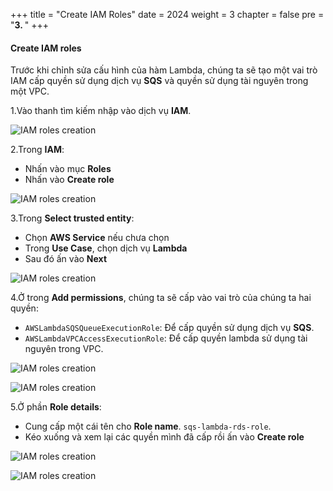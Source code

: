 +++
title = "Create IAM Roles"
date = 2024
weight = 3
chapter = false
pre = "<b>3. </b>"
+++

#### Create IAM roles
Trước khi chỉnh sửa cấu hình của hàm Lambda, chúng ta sẽ tạo một vai trò IAM cấp quyền sử dụng dịch vụ **SQS** và quyền sử dụng tài nguyên trong một VPC.

1.Vào thanh tìm kiếm nhập vào dịch vụ **IAM**.

![IAM roles creation](/images/2/2.3.1.png)

2.Trong **IAM**:
  - Nhấn vào mục **Roles**
  - Nhấn vào **Create role**

![IAM roles creation](/images/2/2.3.2.png)

3.Trong **Select trusted entity**:
  - Chọn **AWS Service** nếu chưa chọn
  - Trong **Use Case**, chọn dịch vụ **Lambda**
  - Sau đó ấn vào **Next**

  ![IAM roles creation](/images/2/2.3.3.png)

4.Ở trong **Add permissions**, chúng ta sẽ cấp vào vai trò của chúng ta hai quyền:
  - `AWSLambdaSQSQueueExecutionRole`: Để cấp quyền sử dụng dịch vụ **SQS**.
  - `AWSLambdaVPCAccessExecutionRole`: Để cấp quyền lambda sử dụng tài nguyên trong VPC.

  ![IAM roles creation](/images/2/2.3.4.png)

  ![IAM roles creation](/images/2/2.3.5.png)

5.Ở phần **Role details**:
  - Cung cấp một cái tên cho **Role name**. `sqs-lambda-rds-role`.
  - Kéo xuống và xem lại các quyền mình đã cấp rồi ấn vào **Create role**

  ![IAM roles creation](/images/2/2.3.6.png)
  
  ![IAM roles creation](/images/2/2.3.7.png)

